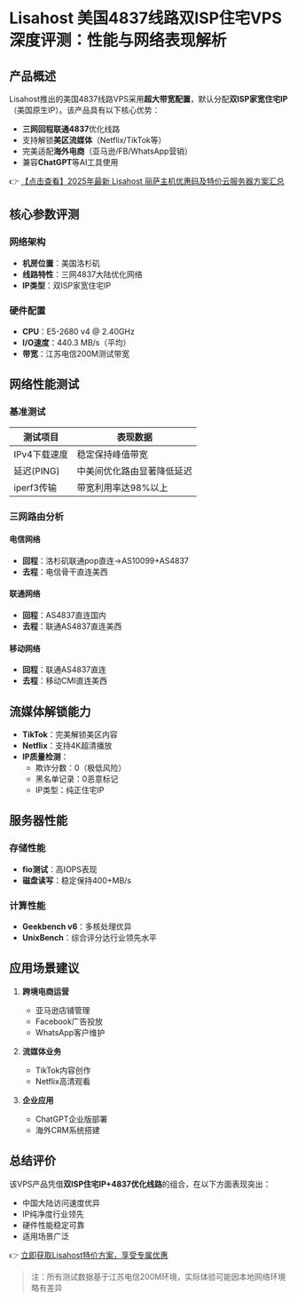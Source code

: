 # Lisahost 美国4837线路双ISP住宅VPS深度评测：性能与网络表现解析

## 产品概述
Lisahost推出的美国4837线路VPS采用**超大带宽配置**，默认分配**双ISP家宽住宅IP**（美国原生IP）。该产品具有以下核心优势：
- **三网回程联通4837**优化线路
- 支持解锁**美区流媒体**（Netflix/TikTok等）
- 完美适配**海外电商**（亚马逊/FB/WhatsApp营销）
- 兼容**ChatGPT**等AI工具使用

👉 [【点击查看】2025年最新 Lisahost 丽萨主机优惠码及特价云服务器方案汇总](https://bit.ly/lisazhuji)

## 核心参数评测
### 网络架构
- **机房位置**：美国洛杉矶
- **线路特性**：三网4837大陆优化网络
- **IP类型**：双ISP家宽住宅IP

### 硬件配置
- **CPU**：E5-2680 v4 @ 2.40GHz
- **I/O速度**：440.3 MB/s（平均）
- **带宽**：江苏电信200M测试带宽

## 网络性能测试
### 基准测试
| 测试项目       | 表现数据                     |
|----------------|-----------------------------|
| IPv4下载速度   | 稳定保持峰值带宽            |
| 延迟(PING)     | 中美间优化路由显著降低延迟   |
| iperf3传输     | 带宽利用率达98%以上         |

### 三网路由分析
#### 电信网络
- **回程**：洛杉矶联通pop直连→AS10099+AS4837
- **去程**：电信骨干直连美西

#### 联通网络
- **回程**：AS4837直连国内
- **去程**：联通AS4837直连美西

#### 移动网络
- **回程**：联通AS4837直连
- **去程**：移动CMI直连美西

## 流媒体解锁能力
- **TikTok**：完美解锁美区内容
- **Netflix**：支持4K超清播放
- **IP质量检测**：
  - 欺诈分数：0（极低风险）
  - 黑名单记录：0恶意标记
  - IP类型：纯正住宅IP

## 服务器性能
### 存储性能
- **fio测试**：高IOPS表现
- **磁盘读写**：稳定保持400+MB/s

### 计算性能
- **Geekbench v6**：多核处理优异
- **UnixBench**：综合评分达行业领先水平

## 应用场景建议
1. **跨境电商运营**
   - 亚马逊店铺管理
   - Facebook广告投放
   - WhatsApp客户维护

2. **流媒体业务**
   - TikTok内容创作
   - Netflix高清观看

3. **企业应用**
   - ChatGPT企业版部署
   - 海外CRM系统搭建

## 总结评价
该VPS产品凭借**双ISP住宅IP+4837优化线路**的组合，在以下方面表现突出：
- 中国大陆访问速度优异
- IP纯净度行业领先
- 硬件性能稳定可靠
- 适用场景广泛

👉 [立即获取Lisahost特价方案，享受专属优惠](https://bit.ly/lisazhuji)

> 注：所有测试数据基于江苏电信200M环境，实际体验可能因本地网络环境略有差异